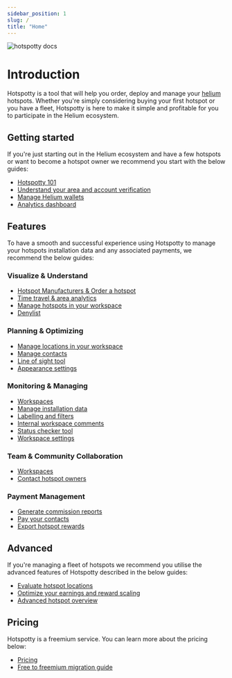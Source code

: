 ```yaml
---
sidebar_position: 1
slug: /
title: "Home"
---
```


![hotspotty docs](/img/hotspotty_docs.png)

# Introduction

Hotspotty is a tool that will help you order, deploy and manage your [helium](https://www.helium.com/) hotspots. Whether you're simply considering buying your first hotspot or you have a fleet, Hotspotty is here to make it simple and profitable for you to participate in the Helium ecosystem.

## Getting started

If you're just starting out in the Helium ecosystem and have a few hotspots or want to become a hotspot owner we recommend you start with the below guides:

- [Hotspotty 101](./getting-started/hotspotty-quickstart.md)
- [Understand your area and account verification](./getting-started/understand-your-area-and-account-verification.md)
- [Manage Helium wallets](./getting-started/manage-helium-wallets.md)
- [Analytics dashboard](./getting-started/analytics-dashboard.md)

## Features

To have a smooth and successful experience using Hotspotty to manage your hotspots installation data and any associated payments, we recommend the below guides:

### Visualize & Understand
- [Hotspot Manufacturers & Order a hotspot](./features/Visualize%20&%20Understand/hotspot-manufacturers-metrics.md)
- [Time travel & area analytics](./features/Visualize%20&%20Understand/time-travel.md)
- [Manage hotspots in your workspace](./features/Visualize%20&%20Understand/manage-hotspots.md)
- [Denylist](./features/Visualize%20&%20Understand/denylist.md)
### Planning & Optimizing
- [Manage locations in your workspace](./features/Planning%20&%20Optimizing/manage-locations.md)
- [Manage contacts](./features/Planning%20&%20Optimizing/manage-contacts.md)
- [Line of sight tool](./features/Planning%20&%20Optimizing/line-of-sight.md)
- [Appearance settings](./features/Planning%20&%20Optimizing/appearance-settings.md)
### Monitoring & Managing
- [Workspaces](./features/Monitoring%20&%20Managing/workspace.md)
- [Manage installation data](./features/Monitoring%20&%20Managing/manage-installation-data.md)
- [Labelling and filters](./features/Monitoring%20&%20Managing/labelling-and-filtering.md)
- [Internal workspace comments](./features/Monitoring%20&%20Managing/internal-workspace-comments.md)
- [Status checker tool](./features/Monitoring%20&%20Managing/status-checker.md)
- [Workspace settings](./features/Monitoring%20&%20Managing/settings.md)
### Team & Community Collaboration
- [Workspaces](./features/Team%20&%20Community%20Collaboration/workspace.md)
- [Contact hotspot owners](./features/Team%20&%20Community%20Collaboration/contact-hotspot-owners.md)

### Payment Management
- [Generate commission reports](./features/Payment%20Management/generate-commission-reports.md)
- [Pay your contacts](./features/Payment%20Management/pay-your-contacts.md)
- [Export hotspot rewards](./features/Payment%20Management/tax-reporting.md)

## Advanced

If you're managing a fleet of hotspots we recommend you utilise the advanced features of Hotspotty described in the below guides:

- [Evaluate hotspot locations](./advanced/evaluate-hotspot-locations.md)
- [Optimize your earnings and reward scaling](./advanced/optimize-your-earnings-and-reward-scaling.md)
- [Advanced hotspot overview](./advanced/hotspot-status.md)


## Pricing

Hotspotty is a freemium service. You can learn more about the pricing below:

- [Pricing](./pricing/pricing.md)
- [Free to freemium migration guide](./pricing/migration-guide.md)
